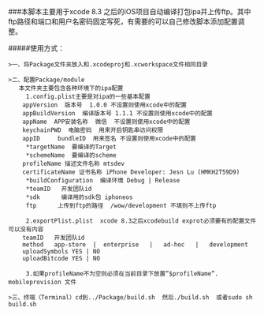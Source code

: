 

###本脚本主要用于xcode 8.3 之后的iOS项目自动编译打包ipa并上传ftp。其中ftp路径和端口和用户名密码固定写死，有需要的可以自己修改脚本添加配置调整。

#####使用方式：

	>一、将Package文件夹放入和.xcodeproj和.xcworkspace文件相同目录
	
	>二、配置Package/module
	   本文件夹主要包含各种环境下的ipa配置
	     1.config.plist主要是对ipa的一些基本配置
		appVersion  版本号  1.0.0 不设置则使用xcode中的配置
		appBuildVersion  编译版本号 1.1.1 不设置则使用xcode中的配置
		appName  APP安装名称  微信  不设置则使用xcode中的配置
		keychainPWD  电脑密码  用来开启钥匙串访问权限
		appID     bundleID  用来签名 不设置则使用xcode中的配置
         *targetName  要编译的Target
         *schemeName  要编译的scheme
		profileName 描述文件名称 mtsdev
		certificateName 证书名称 iPhone Developer: Jesn Lu (HMKH2T59D9)
         *buildConfiguration  编译环境 Debug | Release
         *teamID   开发团队id
         *sdk      编译用的sdk包 iphoneos
         ftp      上传到ftp的路径  /wow/development 不填则不上传ftp

	     2.exportPlist.plist  xcode 8.3之后xcodebuild exprot必须要有的配置文件可以没有内容
		teamID   开发团队id
		method   app-store  |  enterprise   |   ad-hoc   |   development
		uploadSymbols YES | NO
		uploadBitcode YES | NO

	     3.如果profileName不为空则必须在当前目录下放置”$profileName”. mobileprovision 文件

	>三、终端（Terminal）cd到../Package/build.sh  然后./build.sh  或者sudo sh build.sh
